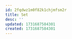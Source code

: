```yaml
---
id: 2fqdwz1m0f82k1chjmfsm2r
title: Set
desc: ''
updated: 1731687584301
created: 1731687584301
---
```


